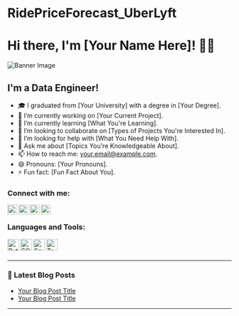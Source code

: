 # RidePriceForecast_UberLyft


# Hi there, I'm [Your Name Here]! 👨‍🎓

![Banner Image](link_to_your_banner_image.jpg)

## I'm a Data Engineer!

- 🎓 I graduated from [Your University] with a degree in [Your Degree].
- 🔭 I’m currently working on [Your Current Project].
- 🌱 I’m currently learning [What You're Learning].
- 👯 I’m looking to collaborate on [Types of Projects You're Interested In].
- 🤔 I’m looking for help with [What You Need Help With].
- 💬 Ask me about [Topics You're Knowledgeable About].
- 📫 How to reach me: [your.email@example.com](mailto:your.email@example.com).
- 😄 Pronouns: [Your Pronouns].
- ⚡ Fun fact: [Fun Fact About You].

### Connect with me:

[<img align="left" alt="LinkedIn" width="22px" src="https://cdn.jsdelivr.net/gh/devicons/devicon/icons/linkedin/linkedin-original.svg" />][linkedin]
[<img align="left" alt="Instagram" width="22px" src="https://cdn.jsdelivr.net/gh/devicons/devicon/icons/instagram/instagram-original.svg" />][instagram]
[<img align="left" alt="Twitter" width="22px" src="https://cdn.jsdelivr.net/gh/devicons/devicon/icons/twitter/twitter-original.svg" />][twitter]
[<img align="left" alt="GitHub" width="22px" src="https://cdn.jsdelivr.net/gh/devicons/devicon/icons/github/github-original.svg" />][github]

<br />

### Languages and Tools:

[<img align="left" alt="Python" width="26px" src="https://cdn.jsdelivr.net/gh/devicons/devicon/icons/python/python-original.svg" />][python]
[<img align="left" alt="SQL" width="26px" src="https://cdn.jsdelivr.net/gh/devicons/devicon/icons/mysql/mysql-original.svg" />][sql]
[<img align="left" alt="Spark" width="26px" src="https://cdn.jsdelivr.net/gh/devicons/devicon/icons/apache/apache-original.svg" />][spark]
[<img align="left" alt="Tableau" width="26px" src="https://cdn.jsdelivr.net/gh/devicons/devicon/icons/tableau/tableau-original.svg" />][tableau]

<br />
<br />

---

### 📕 Latest Blog Posts

<!-- BLOG-POST-LIST:START -->
- [Your Blog Post Title](blog_post_link)
- [Your Blog Post Title](blog_post_link)
<!-- BLOG-POST-LIST:END -->

---

[instagram]: https://instagram.com/yourusername
[twitter]: https://twitter.com/yourusername
[linkedin]: https://linkedin.com/in/yourusername
[github]: https://github.com/yourusername
[python]: https://python.org
[sql]: https://en.wikipedia.org/wiki/SQL
[spark]: https://spark.apache.org/
[tableau]: https://public.tableau.com/en-us/s/
